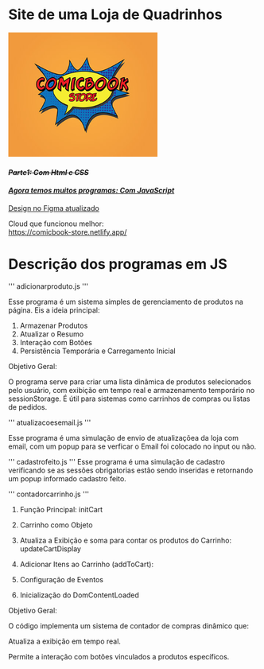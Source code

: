 # Site de uma Loja de Quadrinhos

<img width="300px" height="250px" src="assets/logo.jpg"/>

<s>

#### **_Parte1: Com Html e CSS_**

</s>

<u>

#### **_Agora temos muitos programas: Com JavaScript_**

[Design no Figma atualizado](https://www.figma.com/design/OKRCQhZmaMFCgiEUzqGZlQ/ProjetoWeb2_Design?node-id=0-1&node-type=canvas&t=TKM1ahAVRj4GyLsj-0)

</u>

Cloud que funcionou melhor:<br>
<u>
https://comicbook-store.netlify.app/
</u>

# Descrição dos programas em JS

'''
adicionarproduto.js
'''

Esse programa é um sistema simples de gerenciamento de produtos na página. Eis a ideia principal:

1. Armazenar Produtos
2. Atualizar o Resumo
3. Interação com Botões
4. Persistência Temporária e Carregamento Inicial

Objetivo Geral:

O programa serve para criar uma lista dinâmica de produtos selecionados pelo usuário, com exibição em tempo real e armazenamento temporário no sessionStorage. É útil para sistemas como carrinhos de compras ou listas de pedidos.

'''
atualizacoesemail.js
'''

Esse programa é uma simulação de envio de atualizaçõea da loja com email, com um popup para se verficar o Email foi colocado no input
ou não.

'''
cadastrofeito.js
'''
Esse programa é uma simulação de cadastro verificando se as sessões obrigatorias estão sendo inseridas e retornando um popup informado cadastro feito.

'''
contadorcarrinho.js
'''

1. Função Principal: initCart

2. Carrinho como Objeto

3. Atualiza a Exibição e soma para contar os produtos do Carrinho: updateCartDisplay

4. Adicionar Itens ao Carrinho (addToCart):

5. Configuração de Eventos

6. Inicialização do DomContentLoaded

Objetivo Geral:

O código implementa um sistema de contador de compras dinâmico que:

Atualiza a exibição em tempo real.

Permite a interação com botões vinculados a produtos específicos.





